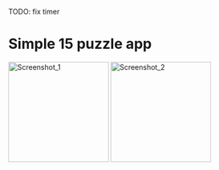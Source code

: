 TODO: fix timer

# Simple 15 puzzle app

<img src="https://i.ibb.co/M84mH1P/Simulator-Screen-Shot-i-Phone-11-2020-02-27-at-22-30-51.png" alt="Screenshot_1" width="200"> <img src="https://i.ibb.co/qgcQw3V/Simulator-Screen-Shot-i-Phone-11-2020-02-27-at-22-43-13.png" alt="Screenshot_2" width="200">
